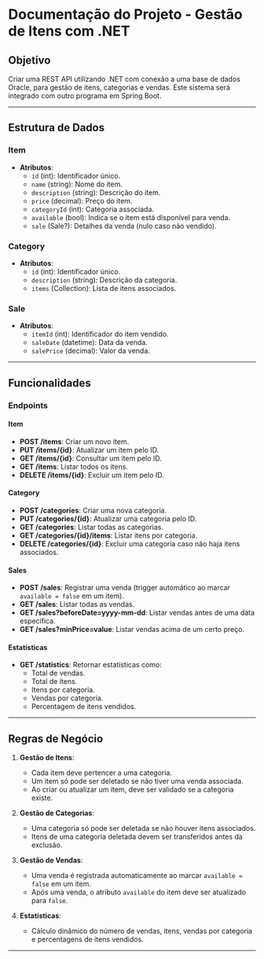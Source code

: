 # Documentação do Projeto - Gestão de Itens com .NET

## Objetivo
Criar uma REST API utilizando .NET com conexão a uma base de dados Oracle, para gestão de itens, categorias e vendas. Este sistema será integrado com outro programa em Spring Boot.

---

## Estrutura de Dados

### **Item**
- **Atributos**:
  - `id` (int): Identificador único.
  - `name` (string): Nome do item.
  - `description` (string): Descrição do item.
  - `price` (decimal): Preço do item.
  - `categoryId` (int): Categoria associada.
  - `available` (bool): Indica se o item está disponível para venda.
  - `sale` (Sale?): Detalhes da venda (nulo caso não vendido).

### **Category**
- **Atributos**:
  - `id` (int): Identificador único.
  - `description` (string): Descrição da categoria.
  - `items` (Collection<Item>): Lista de itens associados.

### **Sale**
- **Atributos**:
  - `itemId` (int): Identificador do item vendido.
  - `saleDate` (datetime): Data da venda.
  - `salePrice` (decimal): Valor da venda.

---

## Funcionalidades

### **Endpoints**
#### **Item**
- **POST /items**: Criar um novo item.
- **PUT /items/{id}**: Atualizar um item pelo ID.
- **GET /items/{id}**: Consultar um item pelo ID.
- **GET /items**: Listar todos os itens.
- **DELETE /items/{id}**: Excluir um item pelo ID.

#### **Category**
- **POST /categories**: Criar uma nova categoria.
- **PUT /categories/{id}**: Atualizar uma categoria pelo ID.
- **GET /categories**: Listar todas as categorias.
- **GET /categories/{id}/items**: Listar itens por categoria.
- **DELETE /categories/{id}**: Excluir uma categoria caso não haja itens associados.

#### **Sales**
- **POST /sales**: Registrar uma venda (trigger automático ao marcar `available = false` em um item).
- **GET /sales**: Listar todas as vendas.
- **GET /sales?beforeDate=yyyy-mm-dd**: Listar vendas antes de uma data específica.
- **GET /sales?minPrice=value**: Listar vendas acima de um certo preço.

#### **Estatísticas**
- **GET /statistics**: Retornar estatísticas como:
  - Total de vendas.
  - Total de itens.
  - Itens por categoria.
  - Vendas por categoria.
  - Percentagem de itens vendidos.

---

## Regras de Negócio

1. **Gestão de Itens**:
   - Cada item deve pertencer a uma categoria.
   - Um item só pode ser deletado se não tiver uma venda associada.
   - Ao criar ou atualizar um item, deve ser validado se a categoria existe.

2. **Gestão de Categorias**:
   - Uma categoria só pode ser deletada se não houver itens associados.
   - Itens de uma categoria deletada devem ser transferidos antes da exclusão.

3. **Gestão de Vendas**:
   - Uma venda é registrada automaticamente ao marcar `available = false` em um item.
   - Após uma venda, o atributo `available` do item deve ser atualizado para `false`.

4. **Estatísticas**:
   - Cálculo dinâmico do número de vendas, itens, vendas por categoria e percentagens de itens vendidos.

---
